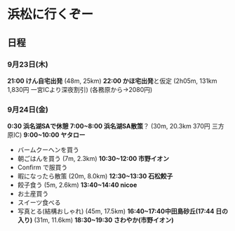# 浜松に行くぞー
## 日程
### 9月23日(木)
**21:00 けん自宅出発**
(48m, 25km)
**22:00 かほ宅出発**と仮定
(2h05m, 131km 1,830円 一宮ICより深夜割引) (各務原から->2080円)
### 9月24日(金)
**0:30 浜名湖SAで休憩**
**7:00~8:00 浜名湖SA散策**？
(30m, 20.3km 370円 三方原IC)
**9:00~10:00 ヤタロー**
- バームクーヘンを買う
- 朝ごはんを買う
(7m, 2.3km)
**10:30~12:00 市野イオン**
- Confirm で服買う
- 暇になったら散策
(20m, 8.0km)
**12:30~13:30 石松餃子**
- 餃子食う
(5m, 2.6km)
**13:40~14:40 nicoe**
- お土産買う
- スイーツ食べる
- 写真とる(結構おしゃれ)
(45m, 17.5km)
**16:40~17:40中田島砂丘(17:44 日の入り)**
(31m, 11.6km)
**18:30~19:30 さわやか(市野イオン)**